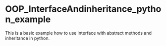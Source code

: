 # OOP_InterfaceAndinheritance_python_example

This is a basic example how to use interface with abstract methods and inheritance in python.
